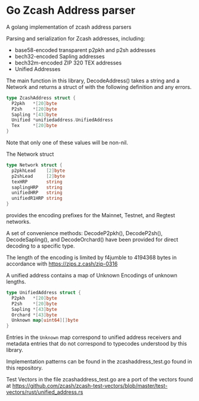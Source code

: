 # Go Zcash Address parser

A golang implementation of zcash address parsers

Parsing and serialization for Zcash addresses, including:

* base58-encoded transparent p2pkh and p2sh addresses
* bech32-encoded Sapling addresses
* bech32m-encoded ZIP 320 TEX addresses
* Unified Addresses

The main function in this library, DecodeAddress() takes a
string and a Network and returns a struct of with the following
definition and any errors.

```Go
type ZcashAddress struct {
  P2pkh   *[20]byte
  P2sh    *[20]byte
  Sapling *[43]byte
  Unified *unifiedaddress.UnifiedAddress
  Tex     *[20]byte
}
```

Note that only one of these values will be non-nil.

The Network struct

```Go
type Network struct {
  p2pkhLead    [2]byte
  p2shLead     [2]byte
  texHRP       string
  saplingHRP   string
  unifiedHRP   string
  unifiedR1HRP string
}
```

provides the encoding prefixes for the Mainnet, Testnet, and Regtest networks.

A set of convenience methods: DecodeP2pkh(), DecodeP2sh(), DecodeSapling(), and DecodeOrchard()
have been provided for direct decoding to a specific type.

The length of the encoding is limited by f4jumble to 4194368 bytes in accordance with
<https://zips.z.cash/zip-0316>

A unified address contains a map of Unknown Encodings of unknown lengths.

```Go
type UnifiedAddress struct {
  P2pkh   *[20]byte
  P2sh    *[20]byte
  Sapling *[43]byte
  Orchard *[43]byte
  Unknown map[uint64][]byte
}
```

Entries in the `Unknown` map correspond to unified address receivers and metadata entries
that do not correspond to typecodes understood by this library.

Implementation patterns can be found in the zcashaddress_test.go found in this repository.

Test Vectors in the file zcashaddress_test.go are a port of the vectors found at
<https://github.com/zcash/zcash-test-vectors/blob/master/test-vectors/rust/unified_address.rs>
